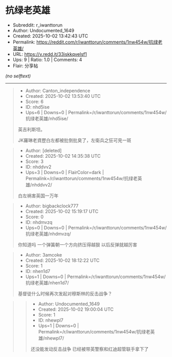 # 抗绿老英雄

- Subreddit: r_iwanttorun
- Author: Undocumented_1649
- Created: 2025-10-02 13:42:43 UTC
- Permalink: https://reddit.com/r/iwanttorun/comments/1nw454w/抗绿老英雄/
- URL: https://v.redd.it/33iskkqvelsf1
- Ups: 9 | Ratio: 1.0 | Comments: 4
- Flair: 分享帖

_(no selftext)_

---

> - Author: Canton_independence
> - Created: 2025-10-02 13:53:40 UTC
> - Score: 6
> - ID: nhd5ise
> - Ups=6 | Downs=0 | Permalink=/r/iwanttorun/comments/1nw454w/抗绿老英雄/nhd5ise/
>
> 英吉利斯坦。
> 
> JK羅琳老資歷白左都被批倒批臭了，左衛兵之狂可見一斑

> - Author: [deleted]
> - Created: 2025-10-02 14:35:38 UTC
> - Score: 3
> - ID: nhddvv2
> - Ups=3 | Downs=0 | FlairColor=dark | Permalink=/r/iwanttorun/comments/1nw454w/抗绿老英雄/nhddvv2/
>
> 白左祸害英国一万年

> - Author: bigbackclock777
> - Created: 2025-10-02 15:19:17 UTC
> - Score: 0
> - ID: nhdmvzq
> - Ups=0 | Downs=0 | Permalink=/r/iwanttorun/comments/1nw454w/抗绿老英雄/nhdmvzq/
>
> 你知道吗 一个弹簧朝一个方向挤压得越狠 以后反弹就越厉害

> - Author: 3amcoke
> - Created: 2025-10-02 18:12:22 UTC
> - Score: 1
> - ID: nhen1d7
> - Ups=1 | Downs=0 | Permalink=/r/iwanttorun/comments/1nw454w/抗绿老英雄/nhen1d7/
>
> 基督徒什么时候再次发起对穆斯林的反击战争？

>> - Author: Undocumented_1649
>> - Created: 2025-10-02 19:00:04 UTC
>> - Score: 1
>> - ID: nhewpl7
>> - Ups=1 | Downs=0 | Permalink=/r/iwanttorun/comments/1nw454w/抗绿老英雄/nhewpl7/
>>
>> 还没能发动反击战争 已经被带英警察和红迪超管联手拿下了
